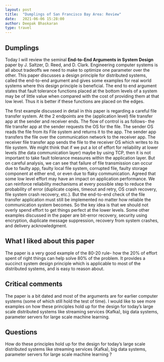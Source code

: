 ```yaml
---
layout: post
title:  "Dumplings of San Francisco Bay Area: Review"
date:   2021-06-06 15:28:00
author: Deepak Bhaskaran
type: travel
---
```


## Dumplings
<p>
Today I will review the seminal <b>End-to-End Arguments in System Design</b> paper by J. Saltzer, D. Reed, and D. Clark. Engineering computer systems is all about tradeoffs we need to make to optimize one parameter over the other. This paper discusses a design principle for distributed systems, called the end-to-end argument and gives some examples for real world systems where this design principle is beneficial. The end to end argument states that fault tolerance functions placed at the bottom levels of a system may be of little value when compared with the cost of providing them at that low level. Thus it is better if these functions are placed on the edges. 
</p>

<p>
The first example discussed in detail in this paper is regarding a careful file transfer system. At the 2 endpoints are the (application level) file transfer app at the sender and receiver ends. The flow of control is as follows- the file transfer app at the sender requests the OS for the file. The sender OS reads the file from its File system and returns it to the app. The sender app transfers the file over the communication network to the receiver app. The receiver file transfer app sends the file to the receiver OS which writes to its file system. We might think that if we put a lot of effort for reliability at lower levels (the data communication layer) maybe by using TCP, then it is not important to take fault tolerance measures within the application layer. But on careful analysis, we can see that failure of file transmission can occur due to faulty app, faulty local file system, corrupted file, faulty storage component at either end, or even due to flaky communication. Agreed that some low level effort may have an impact on application performance. We can reinforce reliability mechanisms at every possible step to reduce the probability of error (duplicate copies, timeout and retry, OS crash recovery, file system crash recovery, etc.). But the end-to-end check of the file transfer application must still be implemented no matter how reliable the communication system becomes. So the key idea is that we should not overly spend effort to get things perfect at the lower levels. Some other examples discussed in the paper are bit-error recovery, security using encryption, duplicate message suppression, recovery from system crashes, and delivery acknowledgment.
</p>

## What I liked about this paper
<p>The paper is a very good example of the 80-20 rule- how the 20% of effort spent of right things can help solve 80% of the problem. It provides a succinct system design principle which is applicable to most of the distributed systems, and is easy to reason about.
</p>

## Critical comments
<p>
The paper is a bit dated and most of the arguments are for earlier computer systems (some of which still hold the test of time). I would like to see more examples on how these principles hold up for the design for today’s large scale distributed systems like streaming services (Kafka), big data systems, parameter servers for large scale machine learning.
</p>

## Questions
<p>
How do these principles hold up for the design for today’s large scale distributed systems like streaming services (Kafka), big data systems, parameter servers for large scale machine learning ?</p>